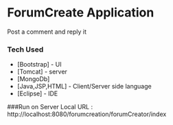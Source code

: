 # ForumCreate Application
Post a comment and reply it

### Tech Used

* [Bootstrap] - UI
* [Tomcat] - server
* [MongoDb]
* [Java,JSP,HTML] - Client/Server side language
* [Eclipse] - IDE

###Run on Server
Local URL : http://localhost:8080/forumcreation/forumCreator/index
